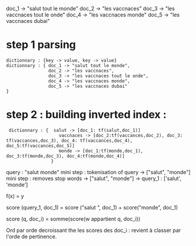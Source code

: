 doc_1 -> "salut tout le monde"
doc_2 -> "les vaccnaces"
doc_3 -> "les vaccnaces tout le onde"
doc_4 -> "les vaccnaces monde"
doc_5 -> "les vaccnaces dubai"

# step 1 parsing

```
dictionnary : {key -> value, key -> value}
dictionnary : { doc_1 -> "salut tout le monde",
                doc_2 -> "les vaccnaces",
                doc_3 -> "les vaccnaces tout le onde",
                doc_4 -> "les vaccnaces monde",
                doc_5 -> "les vaccnaces dubai"
}
```


# step 2 : building inverted index :
```
 dictionnary : {  salut -> [doc_1: tf(salut,doc_1)]
                    vaccnaces -> [doc_2:tf(vaccances,doc_2), doc_3: tf(vaccances,doc_3), doc_4: tf(vaccances,doc_4), doc_5:tf(vaccances,doc_5)]
                    monde -> [doc_1:tf(monde,doc_1), doc_3:tf(monde,doc_3), doc_4:tf(monde,doc_4)]
                 }

```
  


   query : "salut monde"
   mini step : tokenisation of query -> ["salut", "monde"]
   mini step : removes stop words ->  ["salut", "monde"]
  -> query_1 : ['salut', 'monde']


   f(x) = y

   score (query_1, doc_1) = score ("salut ", doc_1) + score("monde", doc_1)

   score (q, doc_i) = somme(score(w appartient q, doc_i))

   Ord par orde decroissant the les scores des doc_i : revient à classer par l'orde de pertinence.